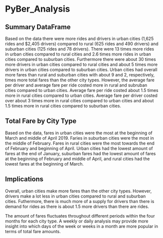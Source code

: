 # PyBer_Analysis

## Summary DataFrame
Based on the data there were more rides and drivers in urban cities (1,625 rides and $2,405 drivers) compared to rural (625 rides and 490 drivers) and suburban cities (125 rides and 78 drivers). There were 13 times more rides in urban cities compared to rural cities and 2.6 times more rides in urban cities compared to suburban cities. Furthermore there were about 30 times more drivers in urban cities compared to rural cities and about 5 times more drivers in urban cities compared to suburban cities. Urban cities had overall more fares than rural and suburban cities with about 9 and 2, respectively, times more total fares than the other city types. However, the average fare per driver and average fare per ride costed more in rural and subruban cities compared to urban cities. Average fare per ride costed about 1.5 times more in rural cities compared to urban cities. Average fare per driver costed over about 3 times more in rural cities compared to urban cities and about 1.5 times more in rural cities compared to suburban cities.

## Total Fare by City Type
Based on the data, fares in urban cities were the most at the beginning of March and middle of April 2019. Faries in suburban cities were the most in the middle of February. Fares in rural cities were the most towards the end of February and beginning of April. Urban cities had the lowest amount of fares at the end of January, suburban fares had the lowest amount of fares at the beginning of February and middle of April, and rural cities had the lowest fares at the beginning of March.

## Implications
Overall, urban cities make more fares than the other city types. However, drivers make a lot less in urban cities compared to rural and suburban cities. Futhermore, there is much more of a supply for drivers than there is demand for rides as there is about 1.5 more drivers than there are rides. 

The amount of fares fluctuates throughout different periods within the four months for each city type. A weekly or daily analysis may provide more insight into which days of the week or weeks in a month are more popular in terms of total fare amounts. 